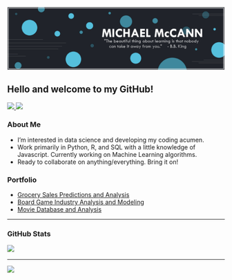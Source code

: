 <!---![](https://github.com/msmccann10/msmccann10/blob/main/banner.png)--->
![](https://github.com/msmccann10/msmccann10/blob/main/banner2.png)
## Hello and welcome to my GitHub!

</a>
<a href="https://www.linkedin.com/in/msmccann10/">
    <img src="https://img.shields.io/badge/LINKEDIN-12100E?logo=linkedin&color=282A36&logoColor=white" />
</a>
<a href="https://medium.com/@msmccann10">
    <img src="https://img.shields.io/badge/MEDIUM-12100E?logo=medium&color=23b3db&logoColor=white" />
</a>


### About Me
- I’m interested in data science and developing my coding acumen.
- Work primarily in Python, R, and SQL with a little knowledge of Javascript. Currently working on Machine Learning algorithms.
- Ready to collaborate on anything/everything. Bring it on!

### Portfolio
- [Grocery Sales Predictions and Analysis](https://github.com/msmccann10/PP-grocery-sales-prediction)
- [Board Game Industry Analysis and Modeling](https://github.com/msmccann10/PP-board-game-industry-modeling)
- [Movie Database and Analysis](https://github.com/msmccann10/PP-movie-database-and-analysis)

---
### GitHub Stats
<img src="https://github-readme-streak-stats.herokuapp.com/?user=msmccann10&theme=react"/>

--- 
<img src="https://github-readme-stats.vercel.app/api/top-langs?username=msmccann10&layout=compact&theme=react"/>
<!---
msmccann10/msmccann10 is a ✨ special ✨ repository because its `README.md` (this file) appears on your GitHub profile.
You can click the Preview link to take a look at your changes.
--->
